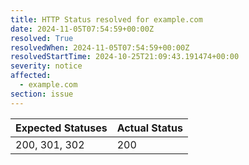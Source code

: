 ```yaml
---
title: HTTP Status resolved for example.com
date: 2024-11-05T07:54:59+00:00Z
resolved: True
resolvedWhen: 2024-11-05T07:54:59+00:00Z
resolvedStartTime: 2024-10-25T21:09:43.191474+00:00
severity: notice
affected:
  - example.com
section: issue
---
```


| Expected Statuses | Actual Status  |
|-------------------|----------------|
| 200, 301, 302 | 200 |
